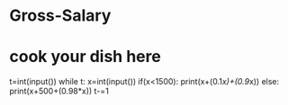 # Gross-Salary
# cook your dish here
t=int(input())
while t:
    x=int(input())
    if(x<1500):
        print(x+(0.1*x)+(0.9*x))
    else:
        print(x+500+(0.98*x))
    t-=1
